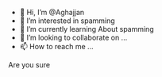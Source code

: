 - 👋 Hi, I’m @Aghajjan
- 👀 I’m interested in spamming
- 🌱 I’m currently learning About spamming
- 💞️ I’m looking to collaborate on ...
- 📫 How to reach me ...

<!---
Aghajjan/Aghajjan is a ✨ special ✨ repository because its `README.md` (this file) appears on your GitHub profile.
You can click the Preview link to take a look at your changes.
--->
Are you sure 
